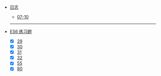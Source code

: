 - [日志](docs/24540-杨林/)
  - [07-10](docs/24540-杨林/07-10)


  ---


- [ES6 练习题](docs/24540-杨林/)
  - [x] [29](tests/24540-杨林/29.js)
  - [x] [30](tests/24540-杨林/30.js)
  - [x] [31](tests/24540-杨林/31.js)
  - [x] [32](tests/24540-杨林/32.js)
  - [x] [55](tests/24540-杨林/55.js)
  - [x] [80](tests/24540-杨林/80.js)
